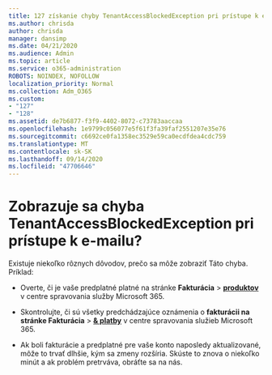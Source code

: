 ```yaml
---
title: 127 získanie chyby TenantAccessBlockedException pri prístupe k e-mailu?
ms.author: chrisda
author: chrisda
manager: dansimp
ms.date: 04/21/2020
ms.audience: Admin
ms.topic: article
ms.service: o365-administration
ROBOTS: NOINDEX, NOFOLLOW
localization_priority: Normal
ms.collection: Adm_O365
ms.custom:
- "127"
- "128"
ms.assetid: de7b6877-f3f9-4402-8072-c73783aaccaa
ms.openlocfilehash: 1e9799c056077e5f61f3fa39faf2551207e35e76
ms.sourcegitcommit: c6692ce0fa1358ec3529e59ca0ecdfdea4cdc759
ms.translationtype: MT
ms.contentlocale: sk-SK
ms.lasthandoff: 09/14/2020
ms.locfileid: "47706646"
---
```

# <a name="getting-a-tenantaccessblockedexception-error-when-accessing-email"></a>Zobrazuje sa chyba TenantAccessBlockedException pri prístupe k e-mailu?

Existuje niekoľko rôznych dôvodov, prečo sa môže zobraziť Táto chyba. Príklad:

- Overte, či je vaše predplatné platné na stránke **Fakturácia** \> **[produktov](https://portal.office.com/adminportal/home#/subscriptions)** v centre spravovania služby Microsoft 365.

- Skontrolujte, či sú všetky predchádzajúce oznámenia o **fakturácii na stránke Fakturácia** \> **[& platby](https://portal.office.com/adminportal/home#/billoverview)** v centre spravovania služieb Microsoft 365.

- Ak boli fakturácie a predplatné pre vaše konto naposledy aktualizované, môže to trvať dlhšie, kým sa zmeny rozšíria. Skúste to znova o niekoľko minút a ak problém pretrváva, obráťte sa na nás.
